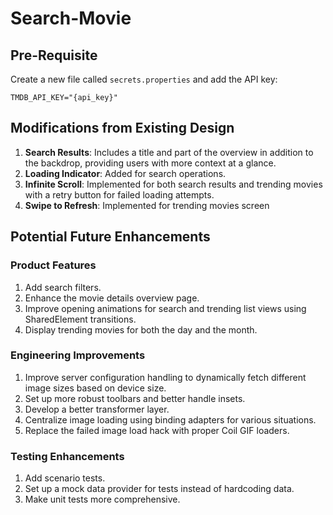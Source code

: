 # Search-Movie

## Pre-Requisite

Create a new file called `secrets.properties` and add the API key:

```properties
TMDB_API_KEY="{api_key}"
```

## Modifications from Existing Design

1. **Search Results**: Includes a title and part of the overview in addition to the backdrop,
   providing users with more context at a glance.
2. **Loading Indicator**: Added for search operations.
3. **Infinite Scroll**: Implemented for both search results and trending movies with a retry button
   for failed loading attempts.
4. **Swipe to Refresh**: Implemented for trending movies screen

## Potential Future Enhancements

### Product Features

1. Add search filters.
2. Enhance the movie details overview page.
3. Improve opening animations for search and trending list views using SharedElement transitions.
4. Display trending movies for both the day and the month.

### Engineering Improvements

1. Improve server configuration handling to dynamically fetch different image sizes based on device
   size.
2. Set up more robust toolbars and better handle insets.
3. Develop a better transformer layer.
4. Centralize image loading using binding adapters for various situations.
5. Replace the failed image load hack with proper Coil GIF loaders.

### Testing Enhancements

1. Add scenario tests.
2. Set up a mock data provider for tests instead of hardcoding data.
3. Make unit tests more comprehensive.
